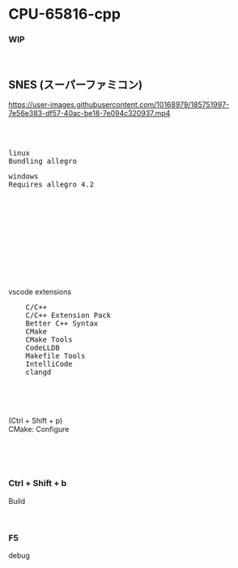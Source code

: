 # CPU-65816-cpp

### WIP

<br>

## SNES (スーパーファミコン)


https://user-images.githubusercontent.com/10168979/185751997-7e56e383-df57-40ac-be18-7e094c320937.mp4


<br><br>

<pre>
linux
Bundling allegro
</pre>

<pre>
windows
Requires allegro 4.2
</pre>

<br><br><br>

<br><br><br><br><br><br>

vscode extensions

<pre>
    C/C++
    C/C++ Extension Pack
    Better C++ Syntax
    CMake
    CMake Tools
    CodeLLDB
    Makefile Tools
    IntelliCode
    clangd
</pre>

<br><br><br>

(Ctrl + Shift + p)  
CMake: Configure

<br><br><br>

### Ctrl + Shift + b

Build

<br>

### F5

debug

<br><br><br><br><br><br><br><br><br><br>
